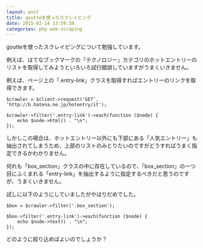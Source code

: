 ```yaml
---
layout: post
title: goutteを使ったスクレイピング
date: 2015-02-14 13:59:38
categories: php web-scraping
---
```

<!-- {% raw %} -->
<p>goutteを使ったスクレイピングについて勉強しています。</p>

<p>例えば、はてなブックマークの「テクノロジー」カテゴリのホットエントリーのリストを取得してみようといろいろ試行錯誤していますがうまくいきません。</p>

<p>例えば、ページ上の「.entry-link」クラスを取得すればエントリーのリンクを取得できます。</p>

<pre><code>$crawler = $client-&gt;request('GET', 'http://b.hatena.ne.jp/hotentry/it');

$crawler-&gt;filter('.entry-link')-&gt;each(function ($node) {
    echo $node-&gt;html() . "\n";
});
</code></pre>

<p>しかしこの場合は、ホットエントリー以外にも下部にある「人気エントリー」も抽出されてしまうため、上部のリストのみとりたいのですがどうすればうまく指定できるかわかりません。</p>

<p>何れも「box_section」クラスの中に存在しているので、「box_section」の一つ目にふくまれる「entry-link」を抽出するように指定するべきだと思うのですが、うまくいきません。</p>

<p>試しに以下のようにしていましたがやはりだめでした。</p>

<pre><code>$box = $crawler-&gt;filter('.box_section');

$box-&gt;filter('.entry-link')-&gt;each(function ($node) {
    echo $node-&gt;text() . "\n";
});
</code></pre>

<p>どのように絞り込めばよいのでしょうか？</p>
<!-- {% endraw %} -->
